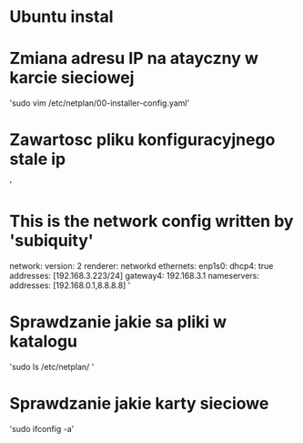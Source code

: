 # Ubuntu instal
# Zmiana adresu IP na atayczny w karcie sieciowej

'sudo vim /etc/netplan/00-installer-config.yaml'

# Zawartosc pliku konfiguracyjnego stale ip
'
# This is the network config written by 'subiquity'
network:
  version: 2
  renderer: networkd
  ethernets:
    enp1s0:
      dhcp4: true
      addresses: [192.168.3.223/24]
      gateway4: 192.168.3.1
      nameservers:
        addresses: [192.168.0.1,8.8.8.8]
        '


# Sprawdzanie jakie sa pliki w katalogu

'sudo ls /etc/netplan/ '

# Sprawdzanie jakie karty sieciowe 

'sudo ifconfig -a'

